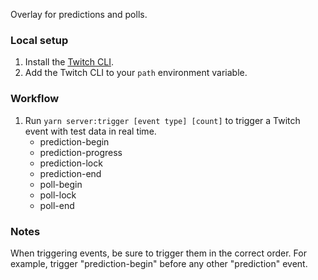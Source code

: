 Overlay for predictions and polls.

### Local setup

1. Install the [Twitch CLI](https://dev.twitch.tv/docs/cli).
1. Add the Twitch CLI to your `path` environment variable.

### Workflow

1. Run `yarn server:trigger [event type] [count]` to trigger a Twitch event with test data in real time.
    - prediction-begin
    - prediction-progress
    - prediction-lock
    - prediction-end
    - poll-begin
    - poll-lock
    - poll-end

### Notes

When triggering events, be sure to trigger them in the correct order. For example, trigger "prediction-begin" before any other "prediction" event.
